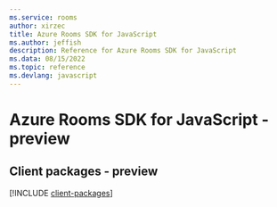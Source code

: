 ```yaml
---
ms.service: rooms
author: xirzec
title: Azure Rooms SDK for JavaScript
ms.author: jeffish
description: Reference for Azure Rooms SDK for JavaScript
ms.data: 08/15/2022
ms.topic: reference
ms.devlang: javascript
---
```

# Azure Rooms SDK for JavaScript - preview

## Client packages - preview
[!INCLUDE [client-packages](rooms-client-index.md)]